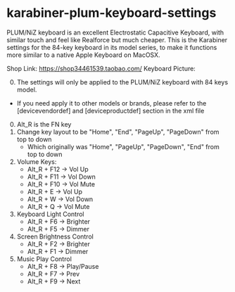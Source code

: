 # karabiner-plum-keyboard-settings
PLUM/NiZ keyboard is an excellent Electrostatic Capacitive Keyboard, with similar touch and feel like Realforce but much cheaper. This is the Karabiner settings for the 84-key keyboard in its model series, to make it functions more similar to a native Apple Keyboard on MacOSX.

Shop Link: https://shop34461539.taobao.com/
Keyboard Picture: 

00. The settings will only be applied to the PLUM/NiZ keyboard with 84 keys model. 
  - If you need apply it to other models or brands, please refer to the [devicevendordef] and [deviceproductdef] section in the xml file
0. Alt_R is the FN key
1. Change key layout to be "Home", "End", "PageUp", "PageDown" from top to down
    - Which originally was "Home", "PageUp", "PageDown", "End" from top to down
2. Volume Keys:
    - Alt_R + F12 -> Vol Up
    - Alt_R + F11 -> Vol Down
    - Alt_R + F10 -> Vol Mute
    - Alt_R + E -> Vol Up
    - Alt_R + W -> Vol Down
    - Alt_R + Q -> Vol Mute
3. Keyboard Light Control
    - Alt_R + F6 -> Brighter
    - Alt_R + F5 -> Dimmer
4. Screen Brightness Control
    - Alt_R + F2 -> Brighter
    - Alt_R + F1 -> Dimmer
5. Music Play Control
    - Alt_R + F8 -> Play/Pause
    - Alt_R + F7 -> Prev
    - Alt_R + F9 -> Next
